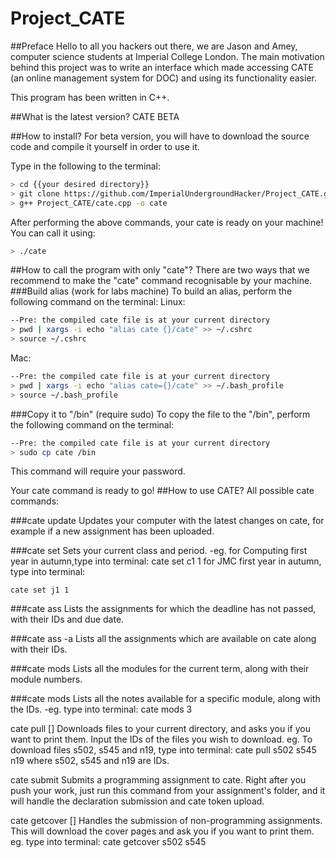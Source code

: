 Project_CATE
============
##Preface
Hello to all you hackers out there, we are Jason and Amey, computer science students at Imperial College London. The main motivation behind this project was to write an interface which made accessing CATE (an online management system for DOC) and using its functionality easier.

This program has been written in C++.

##What is the latest version?
CATE BETA

##How to install?
For beta version, you will have to download the source code and compile it yourself in order to use it.

Type in the following to the terminal:
```bash
> cd {{your desired directory}}
> git clone https://github.com/ImperialUndergroundHacker/Project_CATE.git
> g++ Project_CATE/cate.cpp -o cate
```

After performing the above commands, your cate is ready on your machine! You can call it using:
```bash
> ./cate
```

##How to call the program with only "cate"?
There are two ways that we recommend to make the "cate" command recognisable by your machine.
###Build alias (work for labs machine)
To build an alias, perform the following command on the terminal:
Linux:
```bash
--Pre: the compiled cate file is at your current directory
> pwd | xargs -i echo "alias cate {}/cate" >> ~/.cshrc
> source ~/.cshrc
```
Mac:
```bash
--Pre: the compiled cate file is at your current directory
> pwd | xargs -i echo "alias cate={}/cate" >> ~/.bash_profile
> source ~/.bash_profile
```
###Copy it to "/bin" (require sudo)
To copy the file to the "/bin", perform the following command on the terminal:
```bash
--Pre: the compiled cate file is at your current directory
> sudo cp cate /bin
```
This command will require your password.

Your cate command is ready to go!
##How to use CATE?
All possible cate commands:

###cate update
Updates your computer with the latest changes on cate, for example if a new assignment has been uploaded.

###cate set <class> <period>
Sets your current class and period.
-eg. for Computing first year in autumn,type into terminal: cate set c1 1 for JMC first year in autumn, type into terminal:
```bashe
cate set j1 1
```

###cate ass
Lists the assignments for which the deadline has not passed, with their IDs and due date.

###cate ass -a
Lists all the assignments which are available on cate along with their IDs.

###cate mods
Lists all the modules for the current term, along with their module numbers.

###cate mods <modnumber>
Lists all the notes available for a specific module, along with the IDs.
-eg. type into terminal: cate mods 3

cate pull [<id>] Downloads files to your current directory, and
asks you if you want to print them. Input the
IDs of the files you wish to download.
eg. To download files s502, s545 and n19,
type into terminal: cate pull s502 s545 n19
where s502, s545 and n19 are IDs.

cate submit <id> Submits a programming assignment to cate. Right
after you push your work, just run this command
from your assignment's folder, and it will
handle the declaration submission and cate token
upload.

cate getcover [<id>] Handles the submission of non-programming
assignments. This will download the cover pages
and ask you if you want to print them.
eg. type into terminal: cate getcover s502 s545
